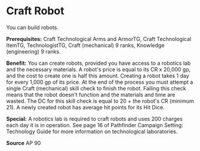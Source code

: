 ﻿---
cssclass: [feats]

---
# Craft Robot

You can build robots.

**Prerequisites:** Craft Technological Arms and ArmorTG, Craft Technological ItemTG, TechnologistTG, Craft (mechanical) 9 ranks, Knowledge (engineering) 9 ranks.

**Benefit:** You can create robots, provided you have access to a robotics lab and the necessary materials. A robot's price is equal to its CR x 20,000 gp, and the cost to create one is half this amount. Creating a robot takes 1 day for every 1,000 gp of its price. At the end of the process you must attempt a single Craft (mechanical) skill check to finish the robot. Failing this check means that the robot doesn't function and the materials and time are wasted. The DC for this skill check is equal to 20 + the robot's CR (minimum 21). A newly created robot has average hit points for its Hit Dice.

**Special:** A robotics lab is required to craft robots and uses 200 charges each day it is in operation. See page 16 of Pathfinder Campaign Setting: Technology Guide for more information on technological laboratories.

**Source** AP 90